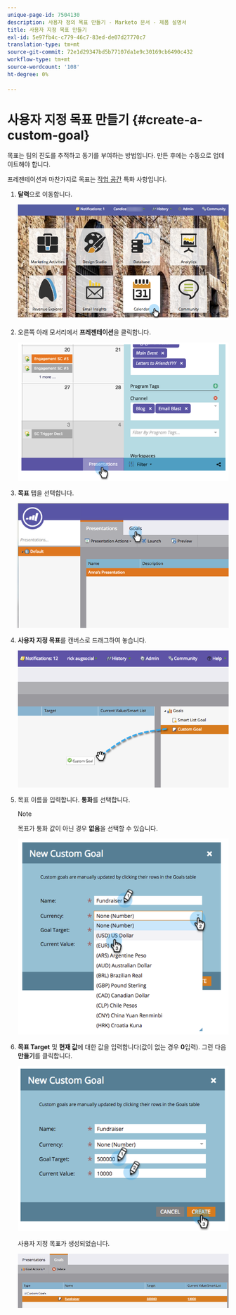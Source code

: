 ```yaml
---
unique-page-id: 7504130
description: 사용자 정의 목표 만들기 - Marketo 문서 - 제품 설명서
title: 사용자 지정 목표 만들기
exl-id: 5e97fb4c-c779-46c7-83ed-de07d27770c7
translation-type: tm+mt
source-git-commit: 72e1d29347bd5b77107da1e9c30169cb6490c432
workflow-type: tm+mt
source-wordcount: '108'
ht-degree: 0%

---
```


# 사용자 지정 목표 만들기 {#create-a-custom-goal}

목표는 팀의 진도를 추적하고 동기를 부여하는 방법입니다. 만든 후에는 수동으로 업데이트해야 합니다.

프레젠테이션과 마찬가지로 목표는 [작업 공간](/help/marketo/product-docs/administration/workspaces-and-person-partitions/understanding-workspaces-and-person-partitions.md) 특화 사항입니다.

1. **달력**&#x200B;으로 이동합니다.

   ![](assets/2017-05-10-15-30-47-2.png)

1. 오른쪽 아래 모서리에서 **프레젠테이션**&#x200B;을 클릭합니다.

   ![](assets/image2015-3-24-12-3a2-3a55.png)

1. **목표** 탭을 선택합니다.

   ![](assets/image2015-3-26-12-3a24-3a49.png)

1. **사용자 지정 목표**&#x200B;를 캔버스로 드래그하여 놓습니다.

   ![](assets/image2015-3-24-12-3a32-3a45.png)

1. 목표 이름을 입력합니다. **통화**&#x200B;를 선택합니다.

   >[!NOTE]
   >
   >목표가 통화 값이 아닌 경우 **없음**&#x200B;을 선택할 수 있습니다.

   ![](assets/image2015-3-24-12-3a36-3a0.png)

1. **목표 Target** 및 **현재 값**&#x200B;에 대한 값을 입력합니다(값이 없는 경우 **0**&#x200B;입력). 그런 다음 **만들기**&#x200B;를 클릭합니다.

   ![](assets/image2015-3-24-12-3a39-3a28.png)

   사용자 지정 목표가 생성되었습니다.

   ![](assets/image2015-3-24-12-3a41-3a43.png)
